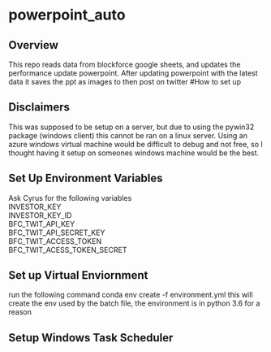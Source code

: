 # powerpoint_auto
## Overview 
This repo reads data from blockforce google sheets, and updates the performance update powerpoint. After updating powerpoint with the latest data it saves the ppt as images to then post on twitter 
#How to set up
## Disclaimers
This was supposed to be setup on a server, but due to using the pywin32 package (windows client) this cannot be ran on a linux server. 
Using an azure windows virtual machine would be difficult to debug and not free, so I thought having it setup on someones windows machine would be the best. 

## Set Up Environment Variables 
Ask Cyrus for the following variables \
INVESTOR_KEY\
INVESTOR_KEY_ID \
BFC_TWIT_API_KEY\
BFC_TWIT_API_SECRET_KEY\
BFC_TWIT_ACCESS_TOKEN\
BFC_TWIT_ACESS_TOKEN_SECRET

## Set up Virtual Enviornment 
run the following command
conda env create -f environment.yml
this will create the env used by the batch file, the environment is in python 3.6 for a reason

## Setup Windows Task Scheduler 

